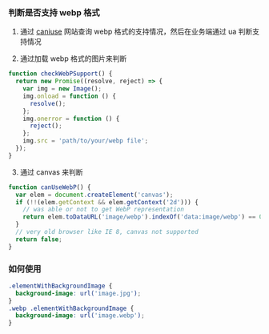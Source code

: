 ### 判断是否支持 webp 格式

1. 通过 [caniuse](https://caniuse.com/) 网站查询 webp 格式的支持情况，然后在业务端通过 ua 判断支持情况

2. 通过加载 webp 格式的图片来判断

```js
function checkWebPSupport() {
  return new Promise((resolve, reject) => {
    var img = new Image();
    img.onload = function () {
      resolve();
    };
    img.onerror = function () {
      reject();
    };
    img.src = 'path/to/your/webp file';
  });
}
```

3. 通过 canvas 来判断

```js
function canUseWebP() {
  var elem = document.createElement('canvas');
  if (!!(elem.getContext && elem.getContext('2d'))) {
    // was able or not to get WebP representation
    return elem.toDataURL('image/webp').indexOf('data:image/webp') == 0;
  }
  // very old browser like IE 8, canvas not supported
  return false;
}
```

### 如何使用

```css
.elementWithBackgroundImage {
  background-image: url('image.jpg');
}
.webp .elementWithBackgroundImage {
  background-image: url('image.webp');
}
```
